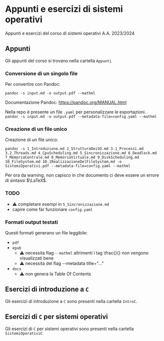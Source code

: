 # Appunti e esercizi di sistemi operativi

Appunti e esercizi del corso di sistemi operativi A.A. 2023/2024

## Appunti 

Gli appunti del corso si trovano nella cartella `Appunti`

### Conversione di un singolo file

Per convertire con Pandoc:

`pandoc -s input.md -o output.pdf --mathml`

Documentazione Pandoc: <https://pandoc.org/MANUAL.html>

Nella repo è presente un file `.yaml` per personalizzare le esportazioni.
`pandoc -s input.md -o output.pdf --metadata-file=config.yaml --mathml`

### Creazione di un file unico 

Creazione di un file unico:

`pandoc -s 1_Introduzione.md 2_StrutturaDeiSO.md 3.1_Processi.md 3.2_Threads.md 4_CpuScheduling.md 5_Sincronizzazione.md 6_Deadlock.md 7_MemoriaCentrale.md 8_MemoriaVirtuale.md 9_DiskScheduling.md 10_FileSystem.md 10.1RealizzazioneDelFileSystem.md -o SistemiOperativi.pdf --metadata-file=config.yaml --mathml`

Per ora da warning, non capisco in che documento ci deve essere un errore di sintassi $\LaTeX$.

### TODO

- ⚠️ completare esempi in `5_Sincronizzazione.md`
- capire come far funzionare `config.yaml`

### Formati output testati

Questi formati generano un file leggibile:

- `pdf`
- `epub` 
  - ⚠️ necessita flag `--mathml` altrimenti i tag \frac{}{} non vengono visualizzati bene
  - ⚠️ necessita del flag --metadata title="..."
- `docx` 
  - ⚠️ non genera la Table Of Contents

## Esercizi di introduzione a `C`

Gli esercizi di introduzione a `C` sono presenti nella cartella `IntroC`.

## Esercizi di `C` per sistemi operativi

Gli esercizi di `C` per sistemi operativi sono presenti nella cartella `SistemiOperativiC`